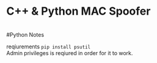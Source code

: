 # C++ & Python MAC Spoofer
<br>
#Python  Notes

reqiurements `pip install psutil`<br>
Admin privileges is reqiured in order for it to work.
